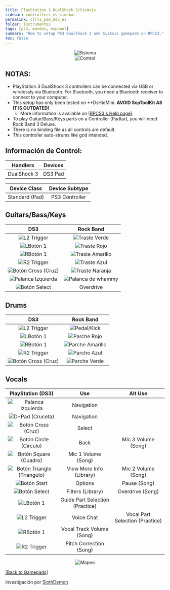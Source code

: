 ```yaml
---
title: PlayStation 3 DualShock 3/SixAxis
sidebar: controllers_es_sidebar
permalink: ctrls_pad_ds3_es
folder: instrumentos
tags: [ps3, mandos, espanol]
summary: "How to setup PS3 DualShock 3 and SixAxis gamepads on RPCS3."
toc: false
---
```


<div align="center"> <img src="https://carlmylo.github.io/docu-rpcs3/images/instruments/plat/ps3.png" alt="Sistema" title="Sistema"></div>

<div align="center"> <img src="https://carlmylo.github.io/docu-rpcs3/images/instruments/cont/ps3ds3controller.png" alt="Control" title="Control"></div>

## NOTAS:

* PlayStation 3 DualShock 3 controllers can be connected via USB or wirelessly via Bluetooth. For Bluetooth, you need a Bluetooth receiver to connect to your computer.
* This setup has only been tested on **DsHidMini. **AVOID ScpToolKit AS IT IS OUTDATED!**
	* More information is available on [[RPCS3's Help page]](https://wiki.rpcs3.net/index.php?title=Help:Controller_Configuration#Using_DualShock_3_controller).
* To play Guitar/Bass/Keys parts on a Controller (Padtar), you will need Rock Band 3 Deluxe.
* There is no binding file as all controls are default.
* This controller auto-strums like god intended.

## Información de Control:

| Handlers | Devices |
|:------------------:|:---------------------:|
| DualShock 3 | DS3 Pad |

| Device Class | Device Subtype |
|:------------------:|:---------------------:|
| Standard (Pad) | PS3 Controller |

## Guitars/Bass/Keys

| **DS3**          | **Rock Band** |
|:------------------:|:---------------------:|
| ![L2 Trigger](https://carlmylo.github.io/docu-rpcs3/images/btns/ctrls/ps3/l2.png "L2 Trigger") | ![Traste Verde](https://carlmylo.github.io/docu-rpcs3/images/btns/gtrs/gf.png "Traste Verde") |
| ![LBotón 1](https://carlmylo.github.io/docu-rpcs3/images/btns/ctrls/ps3/l1.png "LBotón 1") | ![Traste Rojo](https://carlmylo.github.io/docu-rpcs3/images/btns/gtrs/rf.png "Traste Rojo") |
| ![RBotón 1](https://carlmylo.github.io/docu-rpcs3/images/btns/ctrls/ps3/r1.png "RBotón 1") | ![Traste Amarillo](https://carlmylo.github.io/docu-rpcs3/images/btns/gtrs/yf.png "Traste Amarillo") |
| ![R2 Trigger](https://carlmylo.github.io/docu-rpcs3/images/btns/ctrls/ps3/r2.png "R2 Trigger") | ![Traste Azul](https://carlmylo.github.io/docu-rpcs3/images/btns/gtrs/bf.png "Traste Azul") |
| ![Botón Cross (Cruz)](https://carlmylo.github.io/docu-rpcs3/images/btns/ctrls/ps3/x.png "Botón Cross (Cruz)") | ![Traste Naranja](https://carlmylo.github.io/docu-rpcs3/images/btns/gtrs/of.png "Traste Naranja") |
| ![Palanca Izquierda](https://carlmylo.github.io/docu-rpcs3/images/btns/ctrls/ps3/ls.png "Palanca Izquierda") | ![Palanca de whammy](https://carlmylo.github.io/docu-rpcs3/images/btns/gtrs/wb.png "Palanca de whammy") |
| ![Botón Select](https://carlmylo.github.io/docu-rpcs3/images/btns/ctrls/ps3/sel.png "Botón Select") | Overdrive |

## Drums

| **DS3**          | **Rock Band** |
|:------------------:|:---------------------:|
| ![L2 Trigger](https://carlmylo.github.io/docu-rpcs3/images/btns/ctrls/ps3/l2.png "L2 Trigger") | ![Pedal/Kick](https://carlmylo.github.io/docu-rpcs3/images/btns/drms/rb/kp.png "Pedal/Kick") |
| ![LBotón 1](https://carlmylo.github.io/docu-rpcs3/images/btns/ctrls/ps3/l1.png "LBotón 1") | ![Parche Rojo](https://carlmylo.github.io/docu-rpcs3/images/btns/drms/rb/rp.png "Parche Rojo") |
| ![RBotón 1](https://carlmylo.github.io/docu-rpcs3/images/btns/ctrls/ps3/r1.png "RBotón 1") | ![Parche Amarillo](https://carlmylo.github.io/docu-rpcs3/images/btns/drms/rb/yp.png "Parche Amarillo") |
| ![R2 Trigger](https://carlmylo.github.io/docu-rpcs3/images/btns/ctrls/ps3/r2.png "R2 Trigger") | ![Parche Azul](https://carlmylo.github.io/docu-rpcs3/images/btns/drms/rb/bp.png "Parche Azul") |
| ![Botón Cross (Cruz)](https://carlmylo.github.io/docu-rpcs3/images/btns/ctrls/ps3/x.png "Botón Cross (Cruz)") | ![Parche Verde](https://carlmylo.github.io/docu-rpcs3/images/btns/drms/rb/gp.png "Parche Verde") |


## Vocals

| **PlayStation (DS3)** | **Use**                         | **Alt Use**         |
|:---------------------:|:-------------------------------:|:-------------------:|
| ![Palanca Izquierda](https://carlmylo.github.io/docu-rpcs3/images/btns/ctrls/ps3/ls.png "Palanca Izquierda") | Navigation | |
| ![D-Pad (Cruceta)](https://carlmylo.github.io/docu-rpcs3/images/btns/ctrls/ps3/dp.png "D-Pad (Cruceta)") | Navigation | |
| ![Botón Cross (Cruz)](https://carlmylo.github.io/docu-rpcs3/images/btns/ctrls/ps3/x.png "Botón Cross (Cruz)") | Select | |
| ![Botón Circle (Circulo)](https://carlmylo.github.io/docu-rpcs3/images/btns/ctrls/ps3/o.png "Botón Circle (Circulo)") | Back | Mic 3 Volume (Song) |
| ![Botón Square (Cuadro)](https://carlmylo.github.io/docu-rpcs3/images/btns/ctrls/ps3/s.png "Botón Square (Cuadro)") | Mic 1 Volume (Song) | |
| ![Botón Triangle (Triangulo)](https://carlmylo.github.io/docu-rpcs3/images/btns/ctrls/ps3/t.png "Botón Triangle (Triangulo)") | View More Info (Library) | Mic 2 Volume (Song) |
| ![Botón Start](https://carlmylo.github.io/docu-rpcs3/images/btns/ctrls/ps3/sta.png "Botón Start") | Options | Pause (Song) |
| ![Botón Select](https://carlmylo.github.io/docu-rpcs3/images/btns/ctrls/ps3/sel.png "Botón Select") | Filters (Library) | Overdrive (Song) |
| ![LBotón 1](https://carlmylo.github.io/docu-rpcs3/images/btns/ctrls/ps3/l1.png "LBotón 1") | Guide Part Selection (Practice) | |
| ![L2 Trigger](https://carlmylo.github.io/docu-rpcs3/images/btns/ctrls/ps3/l2.png "L2 Trigger") | Voice Chat | Vocal Part Selection (Practice) |
| ![RBotón 1](https://carlmylo.github.io/docu-rpcs3/images/btns/ctrls/ps3/r1.png "RBotón 1") | Vocal Track Volume (Song) | |
| ![R2 Trigger](https://carlmylo.github.io/docu-rpcs3/images/btns/ctrls/ps3/r2.png "R2 Trigger") | Pitch Correction (Song) | |

<div align="center"> <img src="https://carlmylo.github.io/docu-rpcs3/images/instruments/maps/padps3mapping.png" alt="Mapeo" title="Mapeo"></div>

[[Back to Gamepads]](https://carlmylo.github.io/docu-rpcs3/ctrls_pads)

Investigación por [SlothDemon](https://www.youtube.com/@SlothDemon1991)